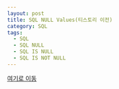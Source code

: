 ```yaml
---
layout: post
title: SQL NULL Values(티스토리 이전)
category: SQL
tags:
  - SQL
  - SQL NULL
  - SQL IS NULL
  - SQL IS NOT NULL
---
```




[여기로 이동](https://lifetutorial.tistory.com/26)



<!--

[w3schools.com](www.w3schools.com/sql) 을 참조하여 해석해본 자료입니다.

기본적으로 실행문의 결과값은 사이트에 직접가서 실행해보고 결과를 확인하는것이 좋습니다.

결과값이 너무 큰 경우 일부만 발췌하거나 기록하지 않았습니다.







## What is a NULL Value?

---



NULL 값이 있는 필드는 값이 없는 필드입니다.

테이블의 필드가 선택적이면 이 필드에 값을 추가하지 않고 새 레코드를 삽입하거나 레코드를 업데이트 할 수 있습니다. 그런 다음 필드는 NULL 값으로 저장됩니다.

>참고 : NULL 값이 0 값 또는 공백이있는 필드와 다른 것을 이해하는 것이 매우 중요합니다. NULL 값이있는 필드는 레코드를 생성하는 동안 비어있는 필드입니다!!!





## How to Test for NULL Values?

---



=, <또는 <>과 같은 비교 연산자로 NULL 값을 테스트 할 수 없습니다.

대신에 IS NULL 연산자와 IS NOT NULL 연산자를 사용해야합니다.



### IS NULL Syntax

```sql
SELECT column_names
FROM table_name
WHERE column_name IS NULL;
```





### IS NOT NULL Syntax

```sql
SELECT column_names
FROM table_name
WHERE column_name IS NOT NULL;
```







## Demo Database

---



다음의 "Person" 테이블이 있다고 가정합니다:



| ID   | LastName | FirstName | Address            | City     |
| ---- | -------- | --------- | ------------------ | -------- |
| 1    | Doe      | John      | 542 W. 27th Street | New York |
| 2    | Bloggs   | Joe       |                    | London   |
| 3    | Roe      | Jane      |                    | New York |
| 4    | Smith    | John      | 110 Bishopsgate    | London   |



"Persons" 테이블의 "Address" 열이 선택 사항이라고 가정합니다. "Address"에 값이없는 레코드가 삽입되면 "Address"열은 NULL 값으로 저장됩니다.





## The IS NULL Operator

---



다음 SQL 문은 IS NULL 연산자를 사용하여 주소가없는 모든 사람들을 나열합니다.

```sql
SELECT LastName, FirstName, Address FROM Persons
WHERE Address IS NULL;
```



결과 세트는 다음과 같습니다:



| LastName | FirstName | Address |
| -------- | --------- | ------- |
| Bloggs   | Joe       |         |
| Roe      | Jane      |         |



> 팁 : NULL 값을 찾으려면 항상 IS NULL을 사용하십시오.







## The IS NOT NULL Operator

---



다음 SQL 문은 IS NOT NULL 연산자를 사용하여 주소가 있는 모든 사람을 나열합니다.

```sql
SELECT LastName, FirstName, Address FROM Persons
WHERE Address IS NOT NULL;
```



결과 세트는 다음과 같습니다:



| LastName | FirstName | Address            |
| -------- | --------- | ------------------ |
| Doe      | John      | 542 W. 27th Street |
| Smith    | John      | 110 Bishopsgate    |

-->